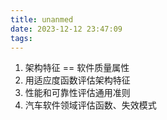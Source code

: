 ```yaml
---
title: unanmed
date: 2023-12-12 23:47:09
tags:
---
```


1. 架构特征 == 软件质量属性
2. 用适应度函数评估架构特征
3. 性能和可靠性评估通用准则
4. 汽车软件领域评估函数、失效模式
